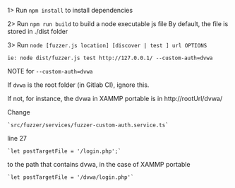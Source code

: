 
1> Run `npm install` to install dependencies 

2> Run `npm run build` to build a node executable js file
    By default, the file is stored in ./dist folder
    
3> Run `node [fuzzer.js location] [discover | test ] url OPTIONS`

    ie: node dist/fuzzer.js test http://127.0.0.1/ --custom-auth=dvwa

 

NOTE for `--custom-auth=dvwa`

If `dvwa` is the root folder (in Gitlab CI), ignore this.

If not, for instance, the dvwa in XAMMP portable is in http://rootUrl/dvwa/

Change

    `src/fuzzer/services/fuzzer-custom-auth.service.ts`
    
line 27 
    
    `let postTargetFile = '/login.php';`

to the path that contains dvwa, in the case of XAMMP portable 

    `let postTargetFile = '/dvwa/login.php'`

             
    
    
